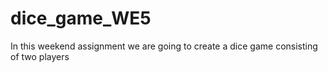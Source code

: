 # dice_game_WE5
In this weekend assignment we are going to create a dice game consisting of two players

